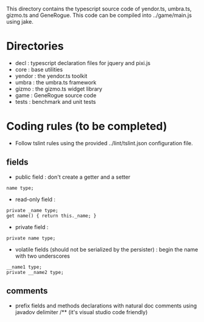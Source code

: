 This directory contains the typescript source code of yendor.ts, umbra.ts, gizmo.ts and GeneRogue.
This code can be compiled into ../game/main.js using jake.

# Directories
* decl : typescript declaration files for jquery and pixi.js
* core : base utilities
* yendor : the yendor.ts toolkit
* umbra : the umbra.ts framework
* gizmo : the gizmo.ts widget library
* game : GeneRogue source code
* tests : benchmark and unit tests

# Coding rules (to be completed)
* Follow tslint rules using the provided ../lint/tslint.json configuration file.

## fields
* public field : don't create a getter and a setter
```
name type;
```

* read-only field :
```
private _name type;
get name() { return this._name; }
```

* private field :
```
private name type;
```

* volatile fields (should not be serialized by the persister) : begin the name with two underscores 
```
__name1 type;
private __name2 type;
```

## comments
* prefix fields and methods declarations with natural doc comments using javadov delimiter /** (it's visual studio code friendly)

